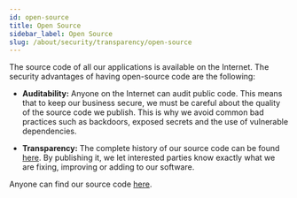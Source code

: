 ```yaml
---
id: open-source
title: Open Source
sidebar_label: Open Source
slug: /about/security/transparency/open-source
---
```


The source code of all our applications is available
on the Internet.
The security advantages
of having open-source code
are the following:

- **Auditability:** Anyone on the Internet can audit public code.
  This means that to keep our business secure,
  we must be careful
  about the quality of the source code we publish.
  This is why we avoid common bad practices
  such as backdoors,
  exposed secrets
  and the use of vulnerable dependencies.

- **Transparency:** The complete history of our source code
  can be found
  [here](https://gitlab.com/fluidattacks/universe/-/commits/master).
  By publishing it,
  we let interested parties know exactly
  what we are fixing,
  improving or adding to our software.

Anyone can find our source code
[here](https://gitlab.com/fluidattacks).
